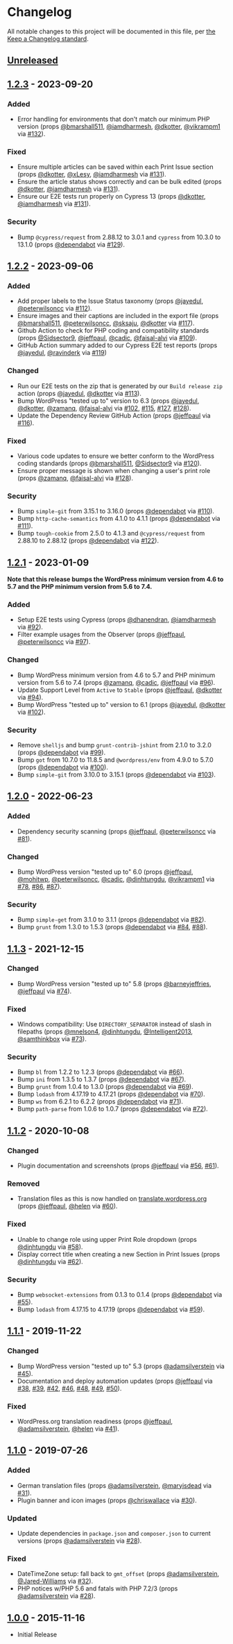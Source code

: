 # Changelog

All notable changes to this project will be documented in this file, per [the Keep a Changelog standard](http://keepachangelog.com/).

## [Unreleased]

## [1.2.3] - 2023-09-20
### Added
- Error handling for environments that don't match our minimum PHP version (props [@bmarshall511](https://github.com/bmarshall511), [@iamdharmesh](https://github.com/iamdharmesh), [@dkotter](https://github.com/dkotter), [@vikrampm1](https://github.com/vikrampm1) via [#132](https://github.com/10up/eight-day-week/pull/132)).

### Fixed
- Ensure multiple articles can be saved within each Print Issue section (props [@dkotter](https://github.com/dkotter), [@xLesy](https://github.com/xLesy), [@iamdharmesh](https://github.com/iamdharmesh) via [#131](https://github.com/10up/eight-day-week/pull/131)).
- Ensure the article status shows correctly and can be bulk edited (props [@dkotter](https://github.com/dkotter), [@iamdharmesh](https://github.com/iamdharmesh) via [#131](https://github.com/10up/eight-day-week/pull/131)).
- Ensure our E2E tests run properly on Cypress 13 (props [@dkotter](https://github.com/dkotter), [@iamdharmesh](https://github.com/iamdharmesh) via [#131](https://github.com/10up/eight-day-week/pull/131)).

### Security
- Bump `@cypress/request` from 2.88.12 to 3.0.1 and `cypress` from 10.3.0 to 13.1.0 (props [@dependabot](https://github.com/apps/dependabot) via [#129](https://github.com/10up/eight-day-week/pull/129)).

## [1.2.2] - 2023-09-06
### Added
- Add proper labels to the Issue Status taxonomy (props [@jayedul](https://github.com/jayedul), [@peterwilsoncc](https://github.com/peterwilsoncc) via [#112](https://github.com/10up/eight-day-week/pull/112)).
- Ensure images and their captions are included in the export file (props [@bmarshall511](https://github.com/bmarshall511), [@peterwilsoncc](https://github.com/peterwilsoncc), [@sksaju](https://github.com/sksaju), [@dkotter](https://github.com/dkotter) via [#117](https://github.com/10up/eight-day-week/pull/117)).
- Github Action to check for PHP coding and compatibility standards (props [@Sidsector9](https://github.com/Sidsector9), [@jeffpaul](https://github.com/jeffpaul), [@cadic](https://github.com/cadic), [@faisal-alvi](https://github.com/faisal-alvi) via [#109](https://github.com/10up/eight-day-week/pull/109)).
- GitHub Action summary added to our Cypress E2E test reports (props [@jayedul](https://github.com/jayedul), [@ravinderk](https://github.com/ravinderk) via [#119](https://github.com/10up/eight-day-week/pull/119))

### Changed
- Run our E2E tests on the zip that is generated by our `Build release zip` action (props [@jayedul](https://github.com/jayedul), [@dkotter](https://github.com/dkotter) via [#113](https://github.com/10up/eight-day-week/pull/113)).
- Bump WordPress "tested up to" version to 6.3 (props [@jayedul](https://github.com/jayedul), [@dkotter](https://github.com/dkotter), [@zamanq](https://github.com/zamanq), [@faisal-alvi](https://github.com/faisal-alvi) via [#102](https://github.com/10up/eight-day-week/pull/102), [#115](https://github.com/10up/eight-day-week/pull/115), [#127](https://github.com/10up/eight-day-week/pull/127), [#128](https://github.com/10up/eight-day-week/pull/128)).
- Update the Dependency Review GitHub Action (props [@jeffpaul](https://github.com/jeffpaul) via [#116](https://github.com/10up/eight-day-week/pull/116)).

### Fixed
- Various code updates to ensure we better conform to the WordPress coding standards (props [@bmarshall511](https://github.com/bmarshall511), [@Sidsector9](https://github.com/Sidsector9) via [#120](https://github.com/10up/eight-day-week/pull/120)).
- Ensure proper message is shown when changing a user's print role (props [@zamanq](https://github.com/zamanq), [@faisal-alvi](https://github.com/faisal-alvi) via [#128](https://github.com/10up/eight-day-week/pull/128)).

### Security
- Bump `simple-git` from 3.15.1 to 3.16.0 (props [@dependabot](https://github.com/apps/dependabot) via [#110](https://github.com/10up/eight-day-week/pull/110)).
- Bump `http-cache-semantics` from 4.1.0 to 4.1.1 (props [@dependabot](https://github.com/apps/dependabot) via [#111](https://github.com/10up/eight-day-week/pull/111)).
- Bump `tough-cookie` from 2.5.0 to 4.1.3 and `@cypress/request` from 2.88.10 to 2.88.12 (props [@dependabot](https://github.com/apps/dependabot) via [#122](https://github.com/10up/eight-day-week/pull/122)).

## [1.2.1] - 2023-01-09
**Note that this release bumps the WordPress minimum version from 4.6 to 5.7 and the PHP minimum version from 5.6 to 7.4.**

### Added
- Setup E2E tests using Cypress (props [@dhanendran](https://github.com/dhanendran), [@iamdharmesh](https://github.com/iamdharmesh) via [#92](https://github.com/10up/eight-day-week/pull/92)).
- Filter example usages from the Observer (props [@jeffpaul](https://github.com/jeffpaul), [@peterwilsoncc](https://github.com/peterwilsoncc) via [#97](https://github.com/10up/eight-day-week/pull/97)).

### Changed
- Bump WordPress minimum version from 4.6 to 5.7 and PHP minimum version from 5.6 to 7.4 (props [@zamanq](https://github.com/zamanq), [@cadic](https://github.com/cadic), [@jeffpaul](https://github.com/jeffpaul) via [#96](https://github.com/10up/eight-day-week/pull/96)).
- Update Support Level from `Active` to `Stable` (props [@jeffpaul](https://github.com/jeffpaul), [@dkotter](https://github.com/dkotter) via [#94](https://github.com/10up/eight-day-week/pull/94)).
- Bump WordPress "tested up to" version to 6.1 (props [@jayedul](https://github.com/jayedul), [@dkotter](https://github.com/dkotter) via [#102](https://github.com/10up/eight-day-week/pull/102)).

### Security
- Remove `shelljs` and bump `grunt-contrib-jshint` from 2.1.0 to 3.2.0 (props [@dependabot](https://github.com/apps/dependabot) via [#99](https://github.com/10up/eight-day-week/pull/99)).
- Bump `got` from 10.7.0 to 11.8.5 and `@wordpress/env` from 4.9.0 to 5.7.0 (props [@dependabot](https://github.com/apps/dependabot) via [#100](https://github.com/10up/eight-day-week/pull/100)).
- Bump `simple-git` from 3.10.0 to 3.15.1 (props [@dependabot](https://github.com/apps/dependabot) via [#103](https://github.com/10up/eight-day-week/pull/103)).

## [1.2.0] - 2022-06-23
### Added
- Dependency security scanning (props [@jeffpaul](https://github.com/jeffpaul), [@peterwilsoncc](https://github.com/peterwilsoncc) via [#81](https://github.com/10up/eight-day-week/pull/81)).

### Changed
- Bump WordPress version "tested up to" 6.0 (props [@jeffpaul](https://github.com/jeffpaul), [@mohitwp](https://github.com/mohitwp), [@peterwilsoncc](https://github.com/peterwilsoncc), [@cadic](https://github.com/cadic), [@dinhtungdu](https://github.com/dinhtungdu), [@vikrampm1](https://github.com/vikrampm1) via [#78](https://github.com/10up/eight-day-week/pull/78), [#86](https://github.com/10up/eight-day-week/pull/86), [#87](https://github.com/10up/eight-day-week/pull/87)).

### Security
- Bump `simple-get` from 3.1.0 to 3.1.1 (props [@dependabot](https://github.com/apps/dependabot) via [#82](https://github.com/10up/eight-day-week/pull/82)).
- Bump `grunt` from 1.3.0 to 1.5.3 (props [@dependabot](https://github.com/apps/dependabot) via [#84](https://github.com/10up/eight-day-week/pull/84), [#88](https://github.com/10up/eight-day-week/pull/88)).

## [1.1.3] - 2021-12-15
### Changed
- Bump WordPress version "tested up to" 5.8 (props [@barneyjeffries](https://github.com/barneyjeffries), [@jeffpaul](https://github.com/jeffpaul) via [#74](https://github.com/10up/eight-day-week/pull/74)).

### Fixed
- Windows compatibility: Use `DIRECTORY_SEPARATOR` instead of slash in filepaths (props [@mnelson4](https://github.com/mnelson4), [@dinhtungdu](https://github.com/dinhtungdu), [@Intelligent2013](https://github.com/Intelligent2013), [@samthinkbox](https://github.com/samthinkbox) via [#73](https://github.com/10up/eight-day-week/pull/73)).

### Security
- Bump `bl` from 1.2.2 to 1.2.3 (props [@dependabot](https://github.com/apps/dependabot) via [#66](https://github.com/10up/eight-day-week/pull/66)).
- Bump `ini` from 1.3.5 to 1.3.7 (props [@dependabot](https://github.com/apps/dependabot) via [#67](https://github.com/10up/eight-day-week/pull/67)).
- Bump `grunt` from 1.0.4 to 1.3.0 (props [@dependabot](https://github.com/apps/dependabot) via [#69](https://github.com/10up/eight-day-week/pull/69)).
- Bump `lodash` from 4.17.19 to 4.17.21 (props [@dependabot](https://github.com/apps/dependabot) via [#70](https://github.com/10up/eight-day-week/pull/70)).
- Bump `ws` from 6.2.1 to 6.2.2 (props [@dependabot](https://github.com/apps/dependabot) via [#71](https://github.com/10up/eight-day-week/pull/71)).
- Bump `path-parse` from 1.0.6 to 1.0.7 (props [@dependabot](https://github.com/apps/dependabot) via [#72](https://github.com/10up/eight-day-week/pull/72)).

## [1.1.2] - 2020-10-08
### Changed
- Plugin documentation and screenshots (props [@jeffpaul](https://github.com/jeffpaul) via [#56](https://github.com/10up/eight-day-week/pull/56), [#61](https://github.com/10up/eight-day-week/pull/61)).

### Removed
- Translation files as this is now handled on [translate.wordpress.org](https://translate.wordpress.org/projects/wp-plugins/eight-day-week-print-workflow/) (props [@jeffpaul](https://github.com/jeffpaul), [@helen](https://github.com/helen) via [#60](https://github.com/10up/eight-day-week/pull/60)).

### Fixed
- Unable to change role using upper Print Role dropdown (props [@dinhtungdu](https://github.com/dinhtungdu) via [#58](https://github.com/10up/eight-day-week/pull/58)).
- Display correct title when creating a new Section in Print Issues (props [@dinhtungdu](https://github.com/dinhtungdu) via [#62](https://github.com/10up/eight-day-week/pull/62)).

### Security
- Bump `websocket-extensions` from 0.1.3 to 0.1.4 (props [@dependabot](https://github.com/apps/dependabot) via [#55](https://github.com/10up/eight-day-week/pull/55)).
- Bump `lodash` from 4.17.15 to 4.17.19 (props [@dependabot](https://github.com/apps/dependabot) via [#59](https://github.com/10up/eight-day-week/pull/59)).

## [1.1.1] - 2019-11-22
### Changed
- Bump WordPress version "tested up to" 5.3 (props [@adamsilverstein](https://github.com/adamsilverstein) via [#45](https://github.com/10up/eight-day-week/pull/45)).
- Documentation and deploy automation updates (props [@jeffpaul](https://github.com/jeffpaul) via [#38](https://github.com/10up/eight-day-week/pull/38), [#39](https://github.com/10up/eight-day-week/pull/39), [#42](https://github.com/10up/eight-day-week/pull/42), [#46](https://github.com/10up/eight-day-week/pull/46), [#48](https://github.com/10up/eight-day-week/pull/48), [#49](https://github.com/10up/eight-day-week/pull/49), [#50](https://github.com/10up/eight-day-week/pull/50)).

### Fixed
- WordPress.org translation readiness (props [@jeffpaul](https://github.com/jeffpaul), [@adamsilverstein](https://github.com/adamsilverstein), [@helen](https://github.com/helen) via [#41](https://github.com/10up/eight-day-week/pull/41)).

## [1.1.0] - 2019-07-26
### Added
- German translation files (props [@adamsilverstein](https://github.com/adamsilverstein), [@maryisdead](https://github.com/maryisdead) via [#31](https://github.com/10up/eight-day-week/pull/31)).
- Plugin banner and icon images (props [@chriswallace](https://github.com/chriswallace) via [#30](https://github.com/10up/eight-day-week/pull/30)).

### Updated
- Update dependencies in `package.json` and `composer.json` to current versions (props [@adamsilverstein](https://github.com/adamsilverstein) via [#28](https://github.com/10up/eight-day-week/pull/28)).

### Fixed
- DateTimeZone setup: fall back to `gmt_offset` (props [@adamsilverstein](https://github.com/adamsilverstein), [@Jared-Williams](https://github.com/Jared-Williams) via [#32](https://github.com/10up/eight-day-week/pull/32)).
- PHP notices w/PHP 5.6 and fatals with PHP 7.2/3 (props [@adamsilverstein](https://github.com/adamsilverstein) via [#28](https://github.com/10up/eight-day-week/pull/28)).

## [1.0.0] - 2015-11-16
- Initial Release

[Unreleased]: https://github.com/10up/eight-day-week/compare/trunk...develop
[1.2.3]: https://github.com/10up/eight-day-week/compare/1.2.2...1.2.3
[1.2.2]: https://github.com/10up/eight-day-week/compare/1.2.1...1.2.2
[1.2.1]: https://github.com/10up/eight-day-week/compare/1.2.0...1.2.1
[1.2.0]: https://github.com/10up/eight-day-week/compare/1.1.3...1.2.0
[1.1.3]: https://github.com/10up/eight-day-week/compare/1.1.2...1.1.3
[1.1.2]: https://github.com/10up/eight-day-week/compare/1.1.1...1.1.2
[1.1.1]: https://github.com/10up/eight-day-week/compare/1.1.0...1.1.1
[1.1.0]: https://github.com/10up/eight-day-week/compare/9057a7f...1.1.0
[1.0.0]: https://github.com/10up/eight-day-week/commit/9057a7f310068676ef8a15e0ba0a395273f1cb98
